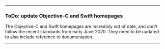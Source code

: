 ***

### ToDo: update Objective-C and Swift homepages

The Objective-C and Swift homepages are incredibly out of date, and don't follow the recent standards from early June 2020. They need to be updated to also include reference to documentation.

***
